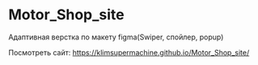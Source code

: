# Motor_Shop_site
Адаптивная верстка по макету figma(Swiper, спойлер, popup)

Посмотреть сайт: https://klimsupermachine.github.io/Motor_Shop_site/ 
